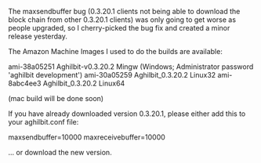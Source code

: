 The maxsendbuffer bug (0.3.20.1 clients not being able to download the block chain from other 0.3.20.1 clients) was only going to get
worse as people upgraded, so I cherry-picked the bug fix and created a minor release yesterday.

The Amazon Machine Images I used to do the builds are available:

  ami-38a05251   Aghilbit-v0.3.20.2 Mingw    (Windows; Administrator password 'aghilbit development')
  ami-30a05259   Aghilbit_0.3.20.2 Linux32
  ami-8abc4ee3   Aghilbit_0.3.20.2 Linux64

(mac build will be done soon)

If you have already downloaded version 0.3.20.1, please either add this to your aghilbit.conf file:

  maxsendbuffer=10000
  maxreceivebuffer=10000

... or download the new version.
